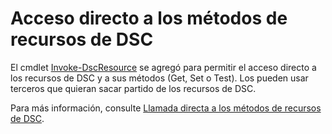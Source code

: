 # Acceso directo a los métodos de recursos de DSC


El cmdlet [Invoke-DscResource](https://technet.microsoft.com/en-us/library/mt517869.aspx) se agregó para permitir el acceso directo a los recursos de DSC y a sus métodos (Get, Set o Test). Los pueden usar terceros que quieran sacar partido de los recursos de DSC.

Para más información, consulte [Llamada directa a los métodos de recursos de DSC](https://msdn.microsoft.com/powershell/dsc/directcallresource).



<!--HONumber=Jul16_HO1-->


